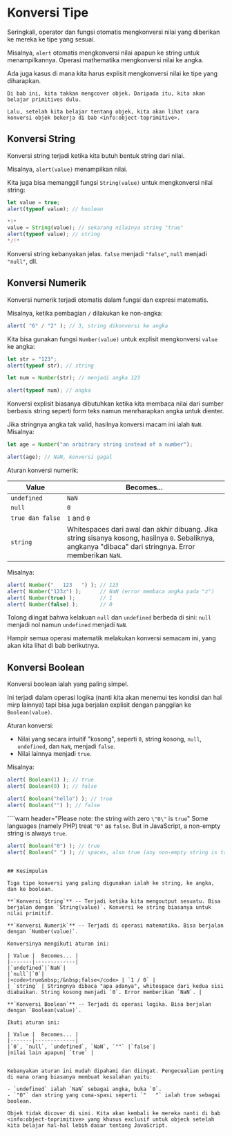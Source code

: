 # Konversi Tipe

Seringkali, operator dan fungsi otomatis mengkonversi nilai yang diberikan ke mereka ke tipe yang sesuai. 

Misalnya, `alert` otomatis mengkonversi nilai apapun ke string untuk menampilkannya. Operasi mathematika mengkonversi nilai ke angka.

Ada juga kasus di mana kita harus explisit mengkonversi nilai ke tipe yang diharapkan.

```smart header="Belum bicara objek dulu"
Di bab ini, kita takkan mengcover objek. Daripada itu, kita akan belajar primitives dulu.

Lalu, setelah kita belajar tentang objek, kita akan lihat cara konversi objek bekerja di bab <info:object-toprimitive>.
```

## Konversi String

Konversi string terjadi ketika kita butuh bentuk string dari nilai.

Misalnya, `alert(value)` menampilkan nilai.

Kita juga bisa memanggil fungsi `String(value)` untuk mengkonversi nilai string:

```js run
let value = true;
alert(typeof value); // boolean

*!*
value = String(value); // sekarang nilainya string "true"
alert(typeof value); // string
*/!*
```

Konversi string kebanyakan jelas. `false` menjadi `"false"`, `null` menjadi `"null"`, dll.

## Konversi Numerik

Konversi numerik terjadi otomatis dalam fungsi dan expresi matematis.

Misalnya, ketika pembagian `/` dilakukan ke non-angka:

```js run
alert( "6" / "2" ); // 3, string dikonversi ke angka
```

Kita bisa gunakan fungsi `Number(value)` untuk explisit mengkonversi `value` ke angka:

```js run
let str = "123";
alert(typeof str); // string

let num = Number(str); // menjadi angka 123

alert(typeof num); // angka
```

Konversi explisit biasanya dibutuhkan ketika kita membaca nilai dari sumber berbasis string seperti form teks namun menrharapkan angka untuk dienter.

Jika stringnya angka tak valid, hasilnya konversi macam ini ialah `NaN`. Misalnya:

```js run
let age = Number("an arbitrary string instead of a number");

alert(age); // NaN, konversi gagal
```

Aturan konversi numerik:

| Value |  Becomes... |
|-------|-------------|
|`undefined`|`NaN`|
|`null`|`0`|
|<code>true&nbsp;dan&nbsp;false</code> | `1` and `0` |
| `string` | Whitespaces dari awal dan akhir dibuang. Jika string sisanya kosong, hasilnya `0`. Sebaliknya, angkanya "dibaca" dari stringnya. Error memberikan `NaN`. |

Misalnya:

```js run
alert( Number("   123   ") ); // 123
alert( Number("123z") );      // NaN (error membaca angka pada "z")
alert( Number(true) );        // 1
alert( Number(false) );       // 0
```

Tolong diingat bahwa kelakuan `null` dan `undefined` berbeda di sini: `null` menjadi nol namun `undefined` menjadi `NaN`.

Hampir semua operasi matematik melakukan konversi semacam ini, yang akan kita lihat di bab berikutnya.

## Konversi Boolean

Konversi boolean ialah yang paling simpel.

Ini terjadi dalam operasi logika (nanti kita akan menemui tes kondisi dan hal mirp lainnya) tapi bisa juga berjalan explisit dengan panggilan ke `Boolean(value)`.

Aturan konversi:

- Nilai yang secara intuitif "kosong", seperti `0`, string kosong, `null`, `undefined`, dan `NaN`, menjadi `false`.
- Nilai lainnya menjadi `true`.

Misalnya:

```js run
alert( Boolean(1) ); // true
alert( Boolean(0) ); // false

alert( Boolean("hello") ); // true
alert( Boolean("") ); // false
```

````warn header="Please note: the string with zero `\"0\"` is `true`"
Some languages (namely PHP) treat `"0"` as `false`. But in JavaScript, a non-empty string is always `true`.

```js run
alert( Boolean("0") ); // true
alert( Boolean(" ") ); // spaces, also true (any non-empty string is true)
```
````

## Kesimpulan

Tiga tipe konversi yang paling digunakan ialah ke string, ke angka, dan ke boolean.

**`Konversi String`** -- Terjadi ketika kita mengoutput sesuatu. Bisa berjalan dengan `String(value)`. Konversi ke string biasanya untuk nilai primitif.

**`Konversi Numerik`** -- Terjadi di operasi matematika. Bisa berjalan dengan `Number(value)`.

Konversinya mengikuti aturan ini:

| Value |  Becomes... |
|-------|-------------|
|`undefined`|`NaN`|
|`null`|`0`|
|<code>true&nbsp;/&nbsp;false</code> | `1 / 0` |
| `string` | Stringnya dibaca "apa adanya", whitespace dari kedua sisi diabaikan. String kosong menjadi `0`. Error memberikan `NaN`. |

**`Konversi Boolean`** -- Terjadi di operasi logika. Bisa berjalan dengan `Boolean(value)`.

Ikuti aturan ini:

| Value |  Becomes... |
|-------|-------------|
|`0`, `null`, `undefined`, `NaN`, `""` |`false`|
|nilai lain apapun| `true` |


Kebanyakan aturan ini mudah dipahami dan diingat. Pengecualian penting di mana orang biasanya membuat kesalahan yaitu:

- `undefined` ialah `NaN` sebagai angka, buka `0`.
- `"0"` dan string yang cuma-spasi seperti `"   "` ialah true sebagai boolean.

Objek tidak dicover di sini. Kita akan kembali ke mereka nanti di bab <info:object-toprimitive> yang khusus exclusif untuk objeck setelah kita belajar hal-hal lebih dasar tentang JavaScript.
